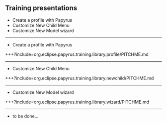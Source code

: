 ## Training presentations

* Create a profile with Papyrus
* Customize New Child Menu
* Customize New Model wizard

---
* Create a profile with Papyrus

+++?include=org.eclipse.papyrus.training.library.profile/PITCHME.md

---
* Customize New Child Menu

+++?include=org.eclipse.papyrus.training.library.newchild/PITCHME.md

---
* Customize New Model wizard

+++?include=org.eclipse.papyrus.training.library.wizard/PITCHME.md

---
* to be done...
